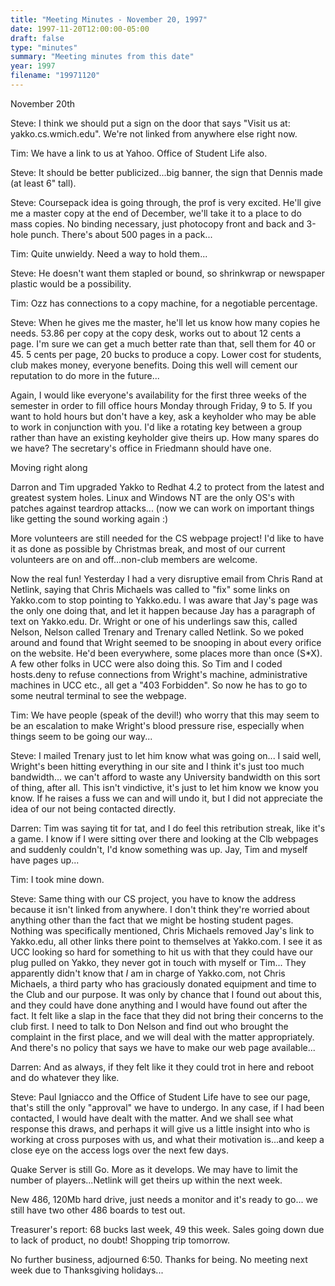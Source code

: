 ```yaml
---
title: "Meeting Minutes - November 20, 1997"
date: 1997-11-20T12:00:00-05:00
draft: false
type: "minutes"
summary: "Meeting minutes from this date"
year: 1997
filename: "19971120"
---
```


 November 20th </p><p>
Steve: I think we should put a sign on the door that says "Visit us at: yakko.cs.wmich.edu". We're not linked from anywhere else right now. </p><p>
Tim: We have a link to us at Yahoo. Office of Student Life also. </p><p>
Steve: It should be better publicized...big banner, the sign that Dennis made (at least 6" tall). </p><p>
Steve: Coursepack idea is going through, the prof is very excited. He'll give me a master copy at the end of December, we'll take it to a place to do mass copies. No binding necessary, just photocopy front and back and 3-hole punch. There's about 500 pages in a pack... </p><p>
Tim: Quite unwieldy. Need a way to hold them... </p><p>
Steve: He doesn't want them stapled or bound, so shrinkwrap or newspaper plastic would be a possibility. </p><p>
Tim: Ozz has connections to a copy machine, for a negotiable percentage. </p><p>
Steve: When he gives me the master, he'll let us know how many copies he needs. 53.86 per copy at the copy desk, works out to about 12 cents a page. I'm sure we can get a much better rate than that, sell them for 40 or 45. 5 cents per page, 20 bucks to produce a copy. Lower cost for students, club makes money, everyone benefits. Doing this well will cement our reputation to do more in the future... </p><p>
Again, I would like everyone's availability for the first three weeks of the semester in order to fill office hours Monday through Friday, 9 to 5. If you want to hold hours but don't have a key, ask a keyholder who may be able to work in conjunction with you. I'd like a rotating key between a group rather than have an existing keyholder give theirs up. How many spares do we have? The secretary's office in Friedmann should have one. </p><p>
Moving right along </p><p>
Darron and Tim upgraded Yakko to Redhat 4.2 to protect from the latest and greatest system holes. Linux and Windows NT are the only OS's with patches against teardrop attacks... (now we can work on important things like getting the sound working again :) </p><p>
More volunteers are still needed for the CS webpage project! I'd like to have it as done as possible by Christmas break, and most of our current volunteers are on and off...non-club members are welcome. </p><p>
Now the real fun! Yesterday I had a very disruptive email from Chris Rand at Netlink, saying that Chris Michaels was called to "fix" some links on Yakko.com to stop pointing to Yakko.edu. I was aware that Jay's page was the only one doing that, and let it happen because Jay has a paragraph of text on Yakko.edu. Dr. Wright or one of his underlings saw this, called Nelson, Nelson called Trenary and Trenary called Netlink. So we poked around and found that Wright seemed to be snooping in about every orifice on the website. He'd been everywhere, some places more than once (S*X). A few other folks in UCC were also doing this. So Tim and I coded hosts.deny to refuse connections from Wright's machine, administrative machines in UCC etc., all get a "403 Forbidden". So now he has to go to some neutral terminal to see the webpage. </p><p>
Tim: We have people (speak of the devil!) who worry that this may seem to be an escalation to make Wright's blood pressure rise, especially when things seem to be going our way...  </p><p>
Steve: I mailed Trenary just to let him know what was going on... I said well, Wright's been hitting everything in our site and I think it's just too much bandwidth... we can't afford to waste any University bandwidth on this sort of thing, after all. This isn't vindictive, it's just to let him know we know you know. If he raises a fuss we can and will undo it, but I did not appreciate the idea of our not being contacted directly. </p><p>
Darren: Tim was saying tit for tat, and I do feel this retribution streak, like it's a game. I know if I were sitting over there and looking at the Clb webpages and suddenly couldn't, I'd know something was up. Jay, Tim and myself have pages up... </p><p>
Tim: I took mine down. </p><p>
Steve: Same thing with our CS project, you have to know the address because it isn't linked from anywhere. I don't think they're worried about anything other than the fact that we might be hosting student pages. Nothing was specifically mentioned, Chris Michaels removed Jay's link to Yakko.edu, all other links there point to themselves at Yakko.com. I see it as UCC looking so hard for something to hit us with that they could have our plug pulled on Yakko, they never got in touch with myself or Tim... They apparently didn't know that *I* am in charge of Yakko.com, not Chris Michaels, a third party who has graciously donated equipment and time to the Club and our purpose. It was only by chance that I found out about this, and they could have done anything and I would have found out after the fact. It felt like a slap in the face that they did not bring their concerns to the club first. I need to talk to Don Nelson and find out who brought the complaint in the first place, and we will deal with the matter appropriately. And there's no policy that says we have to make our web page available... </p><p>
Darren: And as always, if they felt like it they could trot in here and reboot and do whatever they like. </p><p>
Steve: Paul Igniacco and the Office of Student Life have to see our page, that's still the only "approval" we have to undergo. In any case, if I had been contacted, I would have dealt with the matter. And we shall see what response this draws, and perhaps it will give us a little insight into who is working at cross purposes with us, and what their motivation is...and keep a close eye on the access logs over the next few days. </p><p>
Quake Server is still Go. More as it develops. We may have to limit the number of players...Netlink will get theirs up within the next week.  </p><p>
New 486, 120Mb hard drive, just needs a monitor and it's ready to go... we still have two other 486 boards to test out.  </p><p>
Treasurer's report: 68 bucks last week, 49 this week. Sales going down due to lack of product, no doubt! Shopping trip tomorrow. </p><p>
No further business, adjourned 6:50. Thanks for being. No meeting next week due to Thanksgiving holidays... </p><p>
</p>
